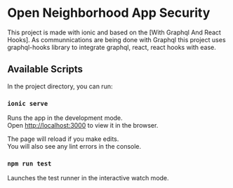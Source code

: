 # Open Neighborhood App Security

This project is made with ionic and based on the [With Graphql And React Hooks]. As communnications are being done with Graphql this project uses graphql-hooks library to integrate graphql, react, react hooks with ease.

## Available Scripts

In the project directory, you can run:

### `ionic serve`

Runs the app in the development mode.<br />
Open [http://localhost:3000](http://localhost:8100/) to view it in the browser.

The page will reload if you make edits.<br />
You will also see any lint errors in the console.

### `npm run test`

Launches the test runner in the interactive watch mode.<br />
